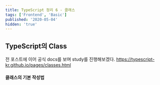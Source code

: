 ```yaml
---
title: TypeScript 정리 6 - 클래스
tags: ['Frontend', 'Basic']
published: '2020-05-04'
hidden: 'true'
---
```

## TypeScript의 Class
전 포스트에 이어 공식 docs를 보며 study를 진행해보겠다.
https://typescript-kr.github.io/pages/classes.html

#### 클래스의 기본 작성법
